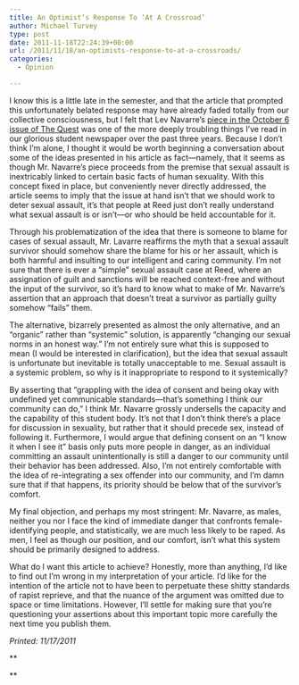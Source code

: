```yaml
---
title: An Optimist’s Response To ‘At A Crossroad’
author: Michael Turvey
type: post
date: 2011-11-18T22:24:39+00:00
url: /2011/11/18/an-optimists-response-to-at-a-crossroads/
categories:
  - Opinion

---
```

I know this is a little late in the semester, and that the article that prompted this unfortunately belated response may have already faded totally from our collective consciousness, but I felt that Lev Navarre&#8217;s [piece in the October 6 issue of The Quest][1] was one of the more deeply troubling things I&#8217;ve read in our glorious student newspaper over the past three years. Because I don&#8217;t think I&#8217;m alone, I thought it would be worth beginning a conversation about some of the ideas presented in his article as fact—namely, that it seems as though Mr. Navarre&#8217;s piece proceeds from the premise that sexual assault is inextricably linked to certain basic facts of human sexuality. With this concept fixed in place, but conveniently never directly addressed, the article seems to imply that the issue at hand isn&#8217;t that we should work to deter sexual assault, it&#8217;s that people at Reed just don&#8217;t really understand what sexual assault is or isn&#8217;t—or who should be held accountable for it.

Through his problematization of the idea that there is someone to blame for cases of sexual assault, Mr. Lavarre reaffirms the myth that a sexual assault survivor should somehow share the blame for his or her assault, which is both harmful and insulting to our intelligent and caring community. I&#8217;m not sure that there is ever a &#8220;simple&#8221; sexual assault case at Reed, where an assignation of guilt and sanctions will be reached context-free and without the input of the survivor, so it&#8217;s hard to know what to make of Mr. Navarre&#8217;s assertion that an approach that doesn&#8217;t treat a survivor as partially guilty somehow &#8220;fails&#8221; them.

The alternative, bizarrely presented as almost the only alternative, and an &#8220;organic&#8221; rather than &#8220;systemic&#8221; solution, is apparently &#8220;changing our sexual norms in an honest way.&#8221; I&#8217;m not entirely sure what this is supposed to mean (I would be interested in clarification), but the idea that sexual assault is unfortunate but inevitable is totally unacceptable to me. Sexual assault is a systemic problem, so why is it inappropriate to respond to it systemically?

By asserting that &#8220;grappling with the idea of consent and being okay with undefined yet communicable standards—that&#8217;s something I think our community can do,&#8221; I think Mr. Navarre grossly undersells the capacity and the capability of this student body. It&#8217;s not that I don&#8217;t think there&#8217;s a place for discussion in sexuality, but rather that it should precede sex, instead of following it. Furthermore, I would argue that defining consent on an &#8220;I know it when I see it&#8221; basis only puts more people in danger, as an individual committing an assault unintentionally is still a danger to our community until their behavior has been addressed. Also, I&#8217;m not entirely comfortable with the idea of re-integrating a sex offender into our community, and I&#8217;m damn sure that if that happens, its priority should be below that of the survivor&#8217;s comfort.

My final objection, and perhaps my most stringent: Mr. Navarre, as males, neither you nor I face the kind of immediate danger that confronts female-identifying people, and statistically, we are much less likely to be raped. As men, I feel as though our position, and our comfort, isn&#8217;t what this system should be primarily designed to address.

What do I want this article to achieve? Honestly, more than anything, I&#8217;d like to find out I&#8217;m wrong in my interpretation of your article. I&#8217;d like for the intention of the article not to have been to perpetuate these shitty standards of rapist reprieve, and that the nuance of the argument was omitted due to space or time limitations. However, I&#8217;ll settle for making sure that you&#8217;re questioning your assertions about this important topic more carefully the next time you publish them.

_Printed: 11/17/2011_

**
  
**

 [1]: http://www.reedquest.org/at-a-crossroad/ "At a Crossroad"
